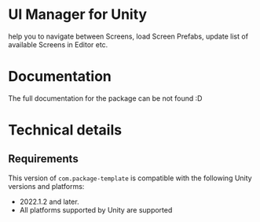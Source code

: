 # UI Manager for Unity

help you to navigate between Screens, load Screen Prefabs, update list of available Screens in Editor etc.

# Documentation

The full documentation for the package can be not found :D

# Technical details

## Requirements

This version of `com.package-template` is compatible with the following Unity versions and platforms:

* 2022.1.2 and later.
* All platforms supported by Unity are supported
